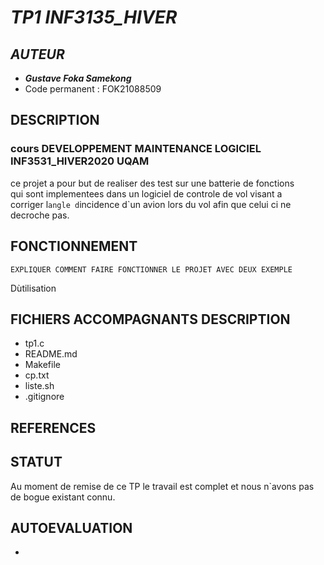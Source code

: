 # **_TP1 INF3135_HIVER_**

 
## _AUTEUR_
  * _**Gustave Foka Samekong**_
  * Code permanent : FOK21088509

## DESCRIPTION 
 ### cours DEVELOPPEMENT MAINTENANCE LOGICIEL  INF3531_HIVER2020  UQAM   
 
   ce projet a pour but de realiser des test sur une batterie de fonctions    
   qui sont implementees dans un logiciel de controle de vol visant a    
  corriger l`angle d`incidence d`un avion lors du vol afin que celui ci ne    
 decroche pas.

 ## FONCTIONNEMENT 
    EXPLIQUER COMMENT FAIRE FONCTIONNER LE PROJET AVEC DEUX EXEMPLE  
   Dùtilisation 
 ## FICHIERS ACCOMPAGNANTS DESCRIPTION
   * tp1.c
   * README.md
   * Makefile
   * cp.txt
   * liste.sh
   * .gitignore


  ## REFERENCES 

  ## STATUT 
   Au moment de remise de ce TP le travail est complet et nous n`avons pas  
de bogue existant connu. 

   ## AUTOEVALUATION 


  *    
